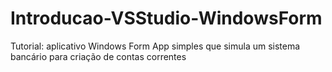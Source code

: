 # Introducao-VSStudio-WindowsForm
Tutorial: aplicativo Windows Form App simples que simula um sistema bancário para criação de contas correntes
